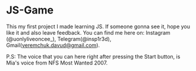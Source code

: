 # JS-Game
This my first project I made learning JS. If someone gonna see it, hope you like it and also leave feedback. You can find me here on: Instagram (@uonlyliveoncee_), Telegram(@insp1r3d), Gmail(veremchuk.davud@gmail.com).

P.S: The voice that you can here right after pressing the Start button, is Mia's voice from NFS Most Wanted 2007.
